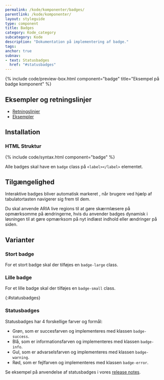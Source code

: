 ```yaml
---
permalink: /kode/komponenter/badges/
parentlink: /kode/komponenter/
layout: styleguide
type: component
title: Badges
category: Kode_category
subcategory: Kode 
description: "Dokumentation på implementering af badge."
tags:
anchor: true
subnav:
- text: Statusbadges
  href: "#statusbadges"
---
```


{% include code/preview-box.html component="badge" title="Eksempel på badge komponent" %}

## Eksempler og retningslinjer
<ul class="nobullet-list">
    <li><a href="/komponenter/badges/#retningslinjer">Retningslinjer</a></li>
    <li><a href="/komponenter/badges/">Eksempler</a></li>
</ul>

## Installation

### HTML Struktur

{% include code/syntax.html component="badge" %}

Alle badges skal have en `badge` class på `<label></label>` elementet.


## Tilgængelighed

Interaktive badges bliver automatisk markeret , når brugere ved hjælp af tabulatortasten navigerer sig frem til dem.

Du skal anvende ARIA live regions til at gøre skærmlæsere på opmærksomme på ændringerne, hvis du anvender badges dynamisk i løsningen til at gøre opmærksom på nyt indlæst indhold eller ændringer på siden.

## Varianter

### Stort badge
For et stort badge skal der tilføjes en `badge-large` class.

### Lille badge
For et lille badge skal der tilføjes en `badge-small` class.

{:#statusbadges}
### Statusbadges

Statusbadges har 4 forskellige farver og formål:

- <label class="badge badge-small badge-success">Grøn</label>, som er succesfarven og implementeres med klassen `badge-success`.
- <label class="badge badge-small badge-info">Blå</label>, som er informationsfarven og implementeres med klassen `badge-info`.
- <label class="badge badge-small badge-warning">Gul</label>, som er advarselsfarven og implementeres med klassen `badge-warning`.
- <label class="badge badge-small badge-error">Rød</label>, som er fejlfarven og implementeres med klassen `badge-error`.

Se eksempel på anvendelse af statusbadges i vores <a href="/omdesignsystemet/releases/">release notes</a>.
